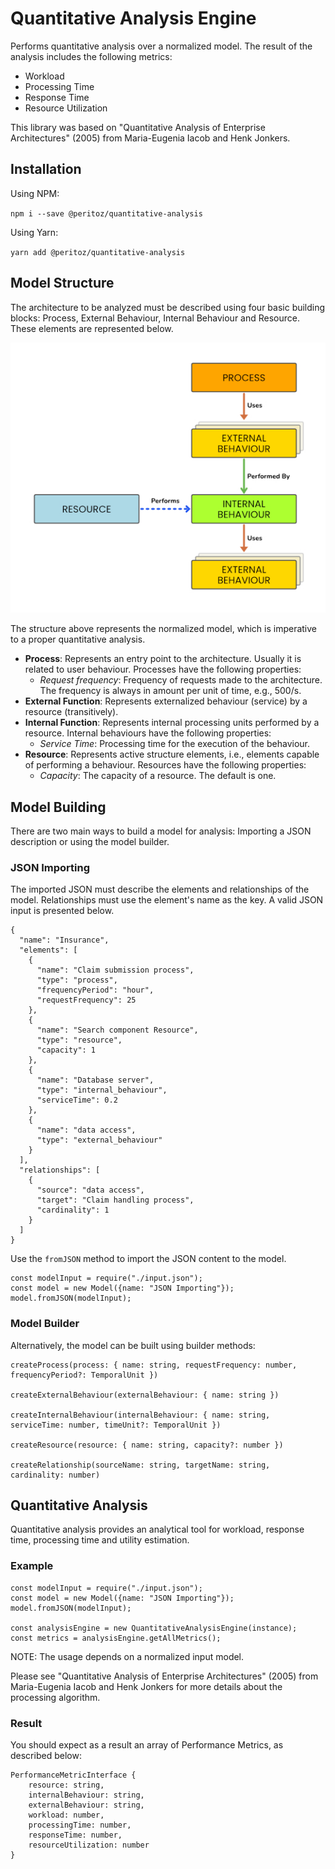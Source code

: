 # Quantitative Analysis Engine

Performs quantitative analysis over a normalized model. The result of the analysis includes the following metrics:

- Workload
- Processing Time
- Response Time
- Resource Utilization

This library was based on "Quantitative Analysis of Enterprise Architectures" (2005) from Maria-Eugenia Iacob and Henk Jonkers.

## Installation

Using NPM:

``
npm i --save @peritoz/quantitative-analysis
``

Using Yarn:

``
yarn add @peritoz/quantitative-analysis
``

## Model Structure

The architecture to be analyzed must be described using four basic building blocks: Process, External Behaviour, Internal Behaviour and Resource. These elements are represented below.

![Model representation](./docs/model.jpg)

The structure above represents the normalized model, which is imperative to a proper quantitative analysis.

- **Process**: Represents an entry point to the architecture. Usually it is related to user behaviour. Processes have the following properties:
  - *Request frequency*: Frequency of requests made to the architecture. The frequency is always in amount per unit of time, e.g., 500/s.
- **External Function**: Represents externalized behaviour (service) by a resource (transitively).
- **Internal Function**: Represents internal processing units performed by a resource. Internal behaviours have the following properties:
  - *Service Time*: Processing time for the execution of the behaviour.
- **Resource**: Represents active structure elements, i.e., elements capable of performing a behaviour. Resources have the following properties:
  - *Capacity*: The capacity of a resource. The default is one.

## Model Building

There are two main ways to build a model for analysis: Importing a JSON description or using the model builder.

### JSON Importing

The imported JSON must describe the elements and relationships of the model. Relationships must use the element's name as the key. A valid JSON input is presented below.

```
{
  "name": "Insurance",
  "elements": [
    {
      "name": "Claim submission process",
      "type": "process",
      "frequencyPeriod": "hour",
      "requestFrequency": 25
    },
    {
      "name": "Search component Resource",
      "type": "resource",
      "capacity": 1
    },
    {
      "name": "Database server",
      "type": "internal_behaviour",
      "serviceTime": 0.2
    },
    {
      "name": "data access",
      "type": "external_behaviour"
    }
  ],
  "relationships": [
    {
      "source": "data access",
      "target": "Claim handling process",
      "cardinality": 1
    }
  ]
}  
```

Use the ```fromJSON``` method to import the JSON content to the model.

```
const modelInput = require("./input.json");
const model = new Model({name: "JSON Importing"});
model.fromJSON(modelInput);
```

### Model Builder

Alternatively, the model can be built using builder methods:

```
createProcess(process: { name: string, requestFrequency: number, frequencyPeriod?: TemporalUnit })

createExternalBehaviour(externalBehaviour: { name: string })

createInternalBehaviour(internalBehaviour: { name: string, serviceTime: number, timeUnit?: TemporalUnit })

createResource(resource: { name: string, capacity?: number })

createRelationship(sourceName: string, targetName: string, cardinality: number)
```

## Quantitative Analysis

Quantitative analysis provides an analytical tool for workload, response time, processing time and utility estimation.

### Example

```
const modelInput = require("./input.json");
const model = new Model({name: "JSON Importing"});
model.fromJSON(modelInput);

const analysisEngine = new QuantitativeAnalysisEngine(instance);
const metrics = analysisEngine.getAllMetrics();
```

NOTE: The usage depends on a normalized input model.

Please see "Quantitative Analysis of Enterprise Architectures" (2005) from Maria-Eugenia Iacob and Henk Jonkers for more details about the processing algorithm.

### Result

You should expect as a result an array of Performance Metrics, as described below:

```
PerformanceMetricInterface {
    resource: string,
    internalBehaviour: string,
    externalBehaviour: string,
    workload: number,
    processingTime: number,
    responseTime: number,
    resourceUtilization: number
}
```
